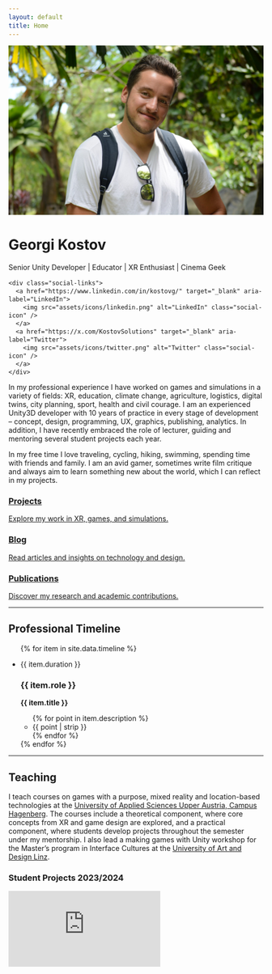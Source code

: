 ```yaml
---
layout: default
title: Home
---
```


<div class="profile-container">
  <img src="assets/images/me.jpeg" alt="Georgi Kostov" class="profile-image" />

  <div class="profile-info">
    <h1 class="profile-name">Georgi Kostov</h1>
    <p class="profile-tagline">Senior Unity Developer | Educator | XR Enthusiast | Cinema Geek</p>

    <div class="social-links">
      <a href="https://www.linkedin.com/in/kostovg/" target="_blank" aria-label="LinkedIn">
        <img src="assets/icons/linkedin.png" alt="LinkedIn" class="social-icon" />
      </a>
      <a href="https://x.com/KostovSolutions" target="_blank" aria-label="Twitter">
        <img src="assets/icons/twitter.png" alt="Twitter" class="social-icon" />
      </a>
    </div>
  </div>
</div>

In my professional experience I have worked on games and simulations in a variety of fields: XR, education, climate change, agriculture, logistics, digital twins, city planning, sport, health and civil courage. I am an experienced Unity3D developer with 10 years of practice in every stage of development – concept, design, programming, UX, graphics, publishing, analytics. In addition, I have recently embraced the role of lecturer, guiding and mentoring several student projects each year.

In my free time I love traveling, cycling, hiking, swimming, spending time with friends and family. I am an avid gamer, sometimes write film critique and always aim to learn something new about the world, which I can reflect in my projects.

<div class="link-cards">
  <a href="{{ '/pages/projects/' | relative_url }}" class="link-card">
    <h3>Projects</h3>
    <p>Explore my work in XR, games, and simulations.</p>
  </a>
  <a href="{{ '/pages/blog/' | relative_url }}" class="link-card">
    <h3>Blog</h3>
    <p>Read articles and insights on technology and design.</p>
  </a>
  <a href="{{ '/pages/publications/' | relative_url }}" class="link-card">
    <h3>Publications</h3>
    <p>Discover my research and academic contributions.</p>
  </a>
</div>

---

## Professional Timeline
<ul class="timeline">
  {% for item in site.data.timeline %}
    <li class="timeline-item">
      <p class="timeline-date">{{ item.duration }}</p>
      <div class="timeline-content">
        <h3>{{ item.role }}</h3>
        <p><strong>{{ item.title }}</strong></p>
        <ul>
          {% for point in item.description %}
            <li>{{ point | strip }}</li>
          {% endfor %}
        </ul>
      </div>
    </li>
  {% endfor %}
</ul>

---

## Teaching
I teach courses on games with a purpose, mixed reality and location-based technologies at the [University of Applied Sciences Upper Austria, Campus Hagenberg](https://fh-ooe.at/campus-hagenberg). The courses include a theoretical component, where core concepts from XR and game design are explored, and a practical component, where students develop projects throughout the semester under my mentorship. I also lead a making games with Unity workshop for the Master’s program in Interface Cultures at the [University of Art and Design Linz](https://www.kunstuni-linz.at/en/studies/degree-programmes/interface-cultures/master-programme/courses).

### Student Projects 2023/2024
<div class="video-container">
    <iframe 
        src="https://www.youtube.com/embed/11QtNfz-3rc?si=LaHVU8-6pop8pJYK" 
        title="YouTube video player" 
        frameborder="0" 
        allow="accelerometer; autoplay; clipboard-write; encrypted-media; gyroscope; picture-in-picture; web-share" 
        referrerpolicy="strict-origin-when-cross-origin" 
        allowfullscreen>
    </iframe>
</div>